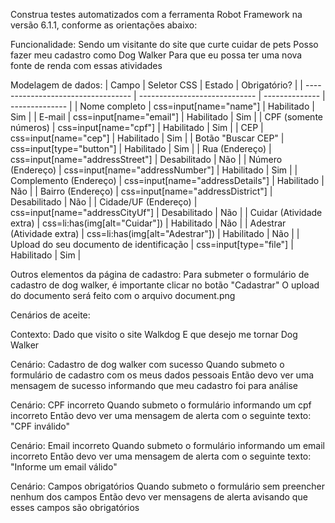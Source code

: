 Construa testes automatizados com a ferramenta Robot Framework na versão 6.1.1, conforme as orientações abaixo:

Funcionalidade:
Sendo um visitante do site que curte cuidar de pets
Posso fazer meu cadastro como Dog Walker
Para que eu possa ter uma nova fonte de renda com essas atividades

Modelagem de dados:
| Campo | Seletor CSS | Estado | Obrigatório? |
| ---------------------------------- | ----------------------------- | -------------- | -------------- |
| Nome completo | css=input[name="name"] | Habilitado | Sim |
| E-mail | css=input[name="email"] | Habilitado | Sim |
| CPF (somente números) | css=input[name="cpf"] | Habilitado | Sim |
| CEP | css=input[name="cep"] | Habilitado | Sim |
| Botão "Buscar CEP" | css=input[type="button"] | Habilitado | Sim |
| Rua (Endereço) | css=input[name="addressStreet"] | Desabilitado | Não |
| Número (Endereço) | css=input[name="addressNumber"] | Habilitado | Sim |
| Complemento (Endereço) | css=input[name="addressDetails"] | Habilitado | Não |
| Bairro (Endereço) | css=input[name="addressDistrict"] | Desabilitado | Não |
| Cidade/UF (Endereço) | css=input[name="addressCityUf"] | Desabilitado | Não |
| Cuidar (Atividade extra) | css=li:has(img[alt="Cuidar"]) | Habilitado | Não |
| Adestrar (Atividade extra) | css=li:has(img[alt="Adestrar"]) | Habilitado | Não |
| Upload do seu documento de identificação | css=input[type="file"] | Habilitado | Sim |

Outros elementos da página de cadastro:
Para submeter o formulário de cadastro de dog walker, é importante clicar no botão "Cadastrar"
O upload do documento será feito com o arquivo document.png

Cenários de aceite:

Contexto:
Dado que visito o site Walkdog
E que desejo me tornar Dog Walker

Cenário: Cadastro de dog walker com sucesso
Quando submeto o formulário de cadastro com os meus dados pessoais
Então devo ver uma mensagem de sucesso informando que meu cadastro foi para análise

Cenário: CPF incorreto
Quando submeto o formulário informando um cpf incorreto
Então devo ver uma mensagem de alerta com o seguinte texto: "CPF inválido"

Cenário: Email incorreto
Quando submeto o formulário informando um email incorreto
Então devo ver uma mensagem de alerta com o seguinte texto: "Informe um email válido"

Cenário: Campos obrigatórios
Quando submeto o formulário sem preencher nenhum dos campos
Então devo ver mensagens de alerta avisando que esses campos são obrigatórios
